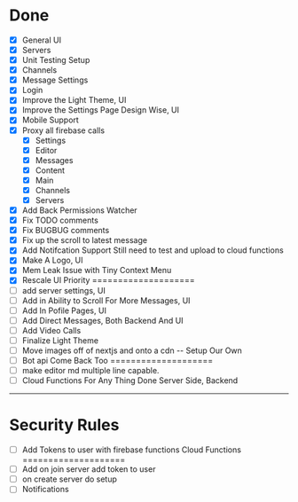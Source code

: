 Done
====================
- [x] General UI
- [x] Servers
- [x] Unit Testing Setup
- [x] Channels
- [x] Message Settings
- [x] Login
- [x] Improve the Light Theme, UI
- [x] Improve the Settings Page Design Wise, UI
- [x] Mobile Support
- [x] Proxy all firebase calls
  - [x] Settings
  - [x] Editor
  - [x] Messages
  - [x] Content
  - [x] Main
  - [x] Channels
  - [x] Servers
- [x] Add Back Permissions Watcher
- [x] Fix TODO comments
- [x] Fix BUGBUG comments
- [x] Fix up the scroll to latest message
- [x] Add Notifcation Support Still need to test and upload to cloud functions
- [x] Make A Logo, UI
- [x] Mem Leak Issue with Tiny Context Menu
- [x] Rescale UI
Priority
====================
- [ ] add server settings, UI
- [ ] Add in Ability to Scroll For More Messages, UI
- [ ] Add In Pofile Pages, UI
- [ ] Add Direct Messages, Both Backend And UI
- [ ] Add Video Calls
- [ ] Finalize Light Theme
- [ ] Move images off of nextjs and onto a cdn -- Setup Our Own
- [ ] Bot api
Come Back Too
====================
- [ ] make editor md multiple line capable.
- [ ] Cloud Functions For Any Thing Done Server Side, Backend
--------------------
Security Rules
====================
- [ ] Add Tokens to user with firebase functions
Cloud Functions
====================
- [ ] Add on join server add token to user 
- [ ] on create server do setup
- [ ] Notifications